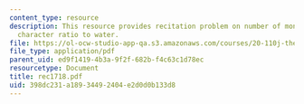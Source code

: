 ```yaml
---
content_type: resource
description: This resource provides recitation problem on number of monomers and Polystyrene's
  character ratio to water.
file: https://ol-ocw-studio-app-qa.s3.amazonaws.com/courses/20-110j-thermodynamics-of-biomolecular-systems-fall-2005/398dc231a18934492404e2d0d0b133d8_rec1718.pdf
file_type: application/pdf
parent_uid: ed9f1419-4b3a-9f2f-682b-f4c63c1d78ec
resourcetype: Document
title: rec1718.pdf
uid: 398dc231-a189-3449-2404-e2d0d0b133d8
---
```

